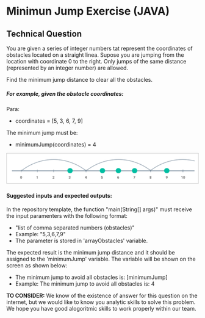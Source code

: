# Minimun Jump Exercise (JAVA)

## Technical Question

You are given a series of integer numbers tat represent the coordinates of obstacles located on a straight linea. Supose you are jumping from the location with coordinate 0 to the right. Only jumps of the same distance (represented by an integer number) are allowed.

Find the minimum jump distance to clear all the obstacles.

##### For example, given the obstacle coordinates:

Para:

- coordinates = [5, 3, 6, 7, 9]

The minimum jump must be:

- minimumJump(coordinates) = 4

![Screenshot](example.png)

#### Suggested inputs and expected outputs:

In the repository template, the function "main(String[] args)" must receive the input paramenters with the following format:

- "list of comma separated numbers (obstacles)"
- Example: "5,3,6,7,9"
- The parameter is stored in 'arrayObstacles' variable.

The expected result is the minimum jump distance and it should be assigned to the 'minimumJump' variable. The variable will be shown on the screen as shown below:

- The minimum jump to avoid all obstacles is: [minimumJump]
- Example: The minimum jump to avoid all obstacles is: 4

**TO CONSIDER:** We know of the existence of answer for this question on the internet, but we would like to know you analytic skills to solve this problem. We hope you have good alogoritmic skills to work properly within our team.

